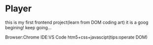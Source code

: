 # Player
this is my first frontend project(learn from DOM coding art) 
it is a goog begining! keep going...

Browser:Chrome
IDE:VS Code
htm5+css+javascipt(tips:operate DOM)

